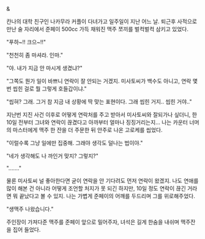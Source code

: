 & 

칸나의 대학 친구인 나카무라 커플이 다녀가고 일주일이 지난 어느 날. 
퇴근후 사적으로 만난 술 자리에서 준페이 500cc 가득 채워진 맥주 쪼끼를 벌컥벌컥 삼키고 있었다. 

"푸하~!! 크으~!!" 

"천천히 좀 마셔라. 인마." 

"야. 내가 지금 안 마시게 생겼냐?" 

"그쪽도 뭔가 일이 바쁘니 연락이 잘 안되는 거겠지. 미사토씨가 백수도 아니고, 연락 몇 번 씹힌 걸로 뭘 그렇게 호들갑이냐." 

"씹혀? 그래. 그거 참 지금 내 상황에 딱 맞는 표현이다. 그래 씹힌 거지.. 씹힌 거야.." 

지난번 지진 사건 이후로 어떻게 연락처를 주고 받아서 미사토씨와 잘되가나 싶더니, 한 10일 전부터 그녀와 연락이 끊겼다고 아까부터 얼마나 징징거리는지... 
나는 카운터 너머의 마스터에게 맥주 한 잔을 더 주문한 뒤 안주로 나온 고로케를 씹었다. 

"이럴수록 그냥 일에만 집중해. 그래야 생각도 덜나는 법이야." 

"네가 생각해도 나 까인거 맞지? 그렇지?" 

"......." 

물론 미사토씨 널 좋아한다면 굳이 연락을 안 기다려도 먼저 연락이 왔겠지. 나도 연애를 많이 해본 건 아니라 어떻게 조언할 처지가 못 되긴 하지만, 10일 정도 연락이 끊긴 거라면 뭐 끝났다고 볼 수 있지. 
나는 가볍게 준페이의 어깨를 두드리며 그를 위로해주었다. 

"생맥주 나왔습니다." 

주인장이 가져다준 맥주를 준페이 앞으로 밀어주자, 녀석은 길게 한숨을 내쉬며 맥주잔을 집어 들었다. 